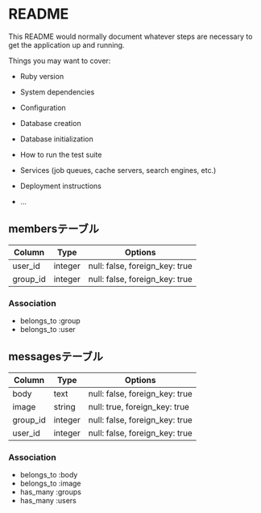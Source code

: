 # README

This README would normally document whatever steps are necessary to get the
application up and running.

Things you may want to cover:

* Ruby version

* System dependencies

* Configuration

* Database creation

* Database initialization

* How to run the test suite

* Services (job queues, cache servers, search engines, etc.)

* Deployment instructions

* ...

## membersテーブル

|Column|Type|Options|
|------|----|-------|
|user_id|integer|null: false, foreign_key: true|
|group_id|integer|null: false, foreign_key: true|

### Association
- belongs_to :group
- belongs_to :user



## messagesテーブル

|Column|Type|Options|
|------|----|-------|
|body|text|null: false, foreign_key: true|
|image|string|null: true, foreign_key: true|
|group_id|integer|null: false, foreign_key: true|
|user_id|integer|null: false, foreign_key: true|


### Association
- belongs_to :body
- belongs_to :image
- has_many :groups
- has_many :users
